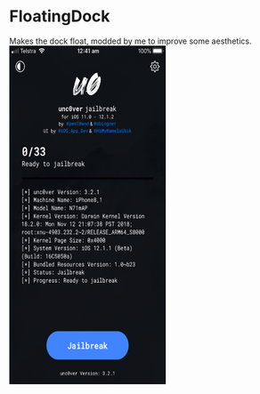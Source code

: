 # FloatingDock
Makes the dock float, modded by me to improve some aesthetics.
<img src="https://github.com/pwn20wndstuff/Undecimus/raw/master/Resources/Screenshot-1.PNG" width="281.25" height="609" />
